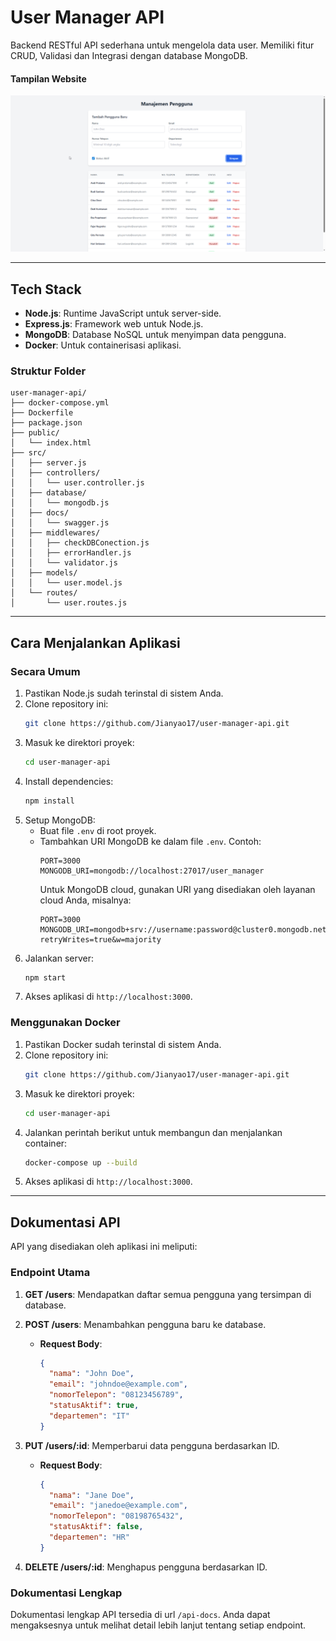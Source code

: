 # User Manager API

Backend RESTful API sederhana untuk mengelola data user. Memiliki fitur CRUD, Validasi dan Integrasi dengan database MongoDB.

#### Tampilan Website
![Screenshot Tampilan Web](public/img/website.png)

---

## Tech Stack
- **Node.js**: Runtime JavaScript untuk server-side.
- **Express.js**: Framework web untuk Node.js.
- **MongoDB**: Database NoSQL untuk menyimpan data pengguna.
- **Docker**: Untuk containerisasi aplikasi.

### Struktur Folder
```
user-manager-api/
├── docker-compose.yml
├── Dockerfile
├── package.json
├── public/
│   └── index.html
├── src/
│   ├── server.js
│   ├── controllers/
│   │   └── user.controller.js
│   ├── database/
│   │   └── mongodb.js
│   ├── docs/
│   │   └── swagger.js
│   ├── middlewares/
│   │   ├── checkDBConection.js
│   │   ├── errorHandler.js
│   │   └── validator.js
│   ├── models/
│   │   └── user.model.js
│   └── routes/
│       └── user.routes.js
```

---

## Cara Menjalankan Aplikasi

### Secara Umum
1. Pastikan Node.js sudah terinstal di sistem Anda.
2. Clone repository ini:
   ```bash
   git clone https://github.com/Jianyao17/user-manager-api.git
   ```
3. Masuk ke direktori proyek:
   ```bash
   cd user-manager-api
   ```
4. Install dependencies:
   ```bash
   npm install
   ```
5. Setup MongoDB:
   - Buat file `.env` di root proyek.
   - Tambahkan URI MongoDB ke dalam file `.env`. Contoh:
     ```env
     PORT=3000
     MONGODB_URI=mongodb://localhost:27017/user_manager
     ```
     Untuk MongoDB cloud, gunakan URI yang disediakan oleh layanan cloud Anda, misalnya:
     ```env
     PORT=3000
     MONGODB_URI=mongodb+srv://username:password@cluster0.mongodb.net/user_manager?retryWrites=true&w=majority
     ```
6. Jalankan server:
   ```bash
   npm start
   ```
7. Akses aplikasi di `http://localhost:3000`.

### Menggunakan Docker
1. Pastikan Docker sudah terinstal di sistem Anda.
2. Clone repository ini:
   ```bash
   git clone https://github.com/Jianyao17/user-manager-api.git
   ```
3. Masuk ke direktori proyek:
   ```bash
   cd user-manager-api
   ```
3. Jalankan perintah berikut untuk membangun dan menjalankan container:
   ```bash
   docker-compose up --build
   ```
4. Akses aplikasi di `http://localhost:3000`.

---

## Dokumentasi API
API yang disediakan oleh aplikasi ini meliputi:

### Endpoint Utama
1. **GET /users**: Mendapatkan daftar semua pengguna yang tersimpan di database.

2. **POST /users**: Menambahkan pengguna baru ke database.
   - **Request Body**:
     ```json
     {
       "nama": "John Doe",
       "email": "johndoe@example.com",
       "nomorTelepon": "08123456789",
       "statusAktif": true,
       "departemen": "IT"
     }
     ```

3. **PUT /users/:id**: Memperbarui data pengguna berdasarkan ID.
   - **Request Body**:
     ```json
     {
       "nama": "Jane Doe",
       "email": "janedoe@example.com",
       "nomorTelepon": "08198765432",
       "statusAktif": false,
       "departemen": "HR"
     }
     ```

4. **DELETE /users/:id**: Menghapus pengguna berdasarkan ID.

### Dokumentasi Lengkap
Dokumentasi lengkap API tersedia di url `/api-docs`. Anda dapat mengaksesnya untuk melihat detail lebih lanjut tentang setiap endpoint.

